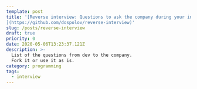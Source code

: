 ```yaml
---
template: post
title: '[Reverse interview: Questions to ask the company during your interview
](https://github.com/dospolov/reverse-interview)'
slug: /posts/reverse-interview
draft: true
priority: 0
date: 2020-05-06T13:23:37.121Z
description: >-
  List of the questions from dev to the company.
  Fork it or use it as is.
category: programming
tags:
  - interview
---
```

